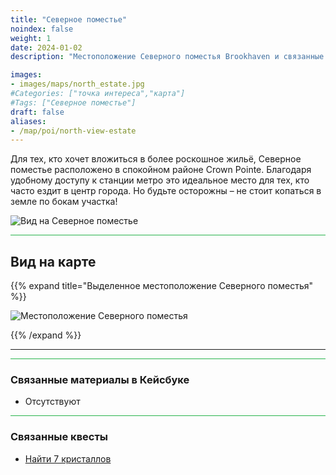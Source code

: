 ```yaml
---
title: "Северное поместье"
noindex: false
weight: 1
date: 2024-01-02
description: "Местоположение Северного поместья Brookhaven и связанные секреты"

images:
- images/maps/north_estate.jpg
#Categories: ["точка интереса","карта"]
#Tags: ["Северное поместье"]
draft: false
aliases:
- /map/poi/north-view-estate
--- 
```


Для тех, кто хочет вложиться в более роскошное жильё, Северное поместье расположено в спокойном районе Crown Pointe. Благодаря удобному доступу к станции метро это идеальное место для тех, кто часто ездит в центр города. Но будьте осторожны – не стоит копаться в земле по бокам участка!

![Вид на Северное поместье](/images/maps/north_estate.jpg)

<hr style="background-color: #28b44c" size=8>

## Вид на карте

{{% expand title="Выделенное местоположение Северного поместья" %}}

![Местоположение Северного поместья](/images/maps/north-estate.png)

{{% /expand %}}

---

<hr style="background-color: #28b44c" size=8>

### Связанные материалы в Кейсбуке

- Отсутствуют

<hr style="background-color: #28b44c" size=8>

### Связанные квесты

- [Найти 7 кристаллов](lore/quests/find_7_crystals/)
